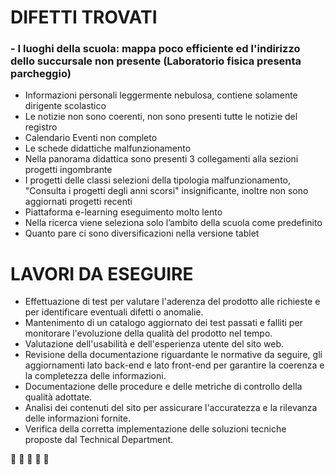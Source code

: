 # DIFETTI TROVATI
### - I luoghi della scuola: mappa poco efficiente ed l'indirizzo dello succursale non presente (Laboratorio fisica presenta parcheggio)
- Informazioni personali leggermente nebulosa, contiene solamente dirigente scolastico
- Le notizie non sono coerenti, non sono presenti tutte le notizie del registro
- Calendario Eventi non completo
- Le schede didattiche malfunzionamento
- Nella panorama didattica sono presenti 3 collegamenti alla sezioni progetti ingombrante
- I progetti delle classi selezioni della tipologia malfunzionamento, "Consulta i progetti degli anni scorsi" insignificante, inoltre non sono aggiornati progetti recenti
- Piattaforma e-learning eseguimento molto lento
- Nella ricerca viene seleziona solo l’ambito della scuola come predefinito
- Quanto pare ci sono diversificazioni nella versione tablet


# LAVORI DA ESEGUIRE
- Effettuazione di test per valutare l'aderenza del prodotto alle richieste e per identificare eventuali difetti o anomalie.
- Mantenimento di un catalogo aggiornato dei test passati e falliti per monitorare l'evoluzione della qualità del prodotto nel tempo.
- Valutazione dell'usabilità e dell'esperienza utente del sito web.
- Revisione della documentazione riguardante le normative da seguire, gli aggiornamenti lato back-end e lato front-end per garantire la coerenza e la completezza delle informazioni.
- Documentazione delle procedure e delle metriche di controllo della qualità adottate.
- Analisi dei contenuti del sito per assicurare l'accuratezza e la rilevanza delle informazioni fornite.
- Verifica della corretta implementazione delle soluzioni tecniche proposte dal Technical Department.

:poop: :poop: :poop: :poop: :poop:
